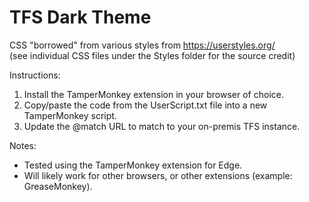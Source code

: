 # TFS Dark Theme

CSS "borrowed" from various styles from https://userstyles.org/<br/>
(see individual CSS files under the Styles folder for the source credit)

Instructions:
1. Install the TamperMonkey extension in your browser of choice.
2. Copy/paste the code from the UserScript.txt file into a new TamperMonkey script.
3. Update the @match URL to match to your on-premis TFS instance.

Notes:
- Tested using the TamperMonkey extension for Edge.
- Will likely work for other browsers, or other extensions (example: GreaseMonkey).
